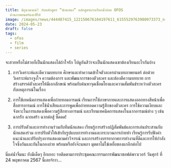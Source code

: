 ```yaml
---
title: มิถุนามาแน่! กับหลักสูตร “นักแสดง” หลักสูตรแรกเรียกน้ำย่อย OFOS
  ด้านภาพยนตร์และซีรีส์
image: /images/news/444487415_122150676104197611_6155529763980973373_n-2.jpg
date: 2024-05-23
draft: false
tags:
  - ofos
  - film
  - series
---
```

จะสวยหรือไม่สวยก็เป็นนักแสดงได้ถ้าใจรัก ไปดูกันสิว่าจะเป็นนักแสดงเขาต้องเรียนอะไรกันบ้าง 

1. การวิเคราะห์และตีความบทบาท 
ศึกษาและทำความเข้าใจตัวละครผ่านบทภาพยนตร์ ต่อด้วยวิเคราะห์แรงจูงใจ ความต้องการ และพัฒนาการของตัวละคร และต้องตีความบทบาท การสร้างสรรค์ตัวละครให้มีเอกลักษณ์ พร้อมกับค้นหาจุดเชื่อมโยงและความสัมพันธ์ระหว่างตัวละครกับเหตุการณ์ในเรื่อง

2. การใช้เทคนิคการแสดงเพื่อถ่ายทอดอารมณ์
เรียนการใช้ภาษากายและการแสดงออกทางสีหน้าเพื่อสื่อสารอารมณ์ การใช้น้ำเสียและการพูดเพื่อถ่ายทอดความรู้สึกของตัวละคร การใช้ความเงียบและจังหวะในการแสดงเพื่อความรู้สึกทางอารมณ์ และเรียนเทคนิคการแสดงในฉากอารมณ์ต่าง ๆ เช่น ฉากรัก ฉากเศร้า ฉากต่อสู้ ซี้ดดด!

3. การปรับตัวและการทำงานร่วมกับทีมนักแสดง
เรียนรู้การสร้างปฏิสัมพันธ์และการเล่นประสานกับนักแสดงร่วม การปรับตัวให้เข้ากับรูปแบบการทำงานและกระบวนการถ่ายทำ เรียนรู้การรับฟังคำแนะนำและปรับปรุงการแสดงตามคำวิจารณ์ และการสร้างบรรยากาศการทำงานที่ดีและการให้กำลังใจซึ่งกันและกันในกองถ่าย
พร้อมหรือยังจ๊ะนพภา มุตตาไม่ใช่เหยื่อของแกอีกต่อไป 

นี่แค่น้ำจิ้มนะ ยังมีเด็ดๆ อีกเยอะ รอติดตามการประชุมคณะกรรมการพัฒนาซอฟต์พาวเวอร์ วันศุกร์ ที่ 24 พฤษภาคม 2567 นี้เลยจ้าาา…
